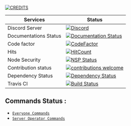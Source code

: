 [![CREDITS](/img/_auruproject.png)](https://github.com/vzrenggamani/auruchan)

Services | Status
-|-
Discord Server | [![Discord](https://discordapp.com/api/guilds/427051022251458570/widget.png)](https://discord.gg/ysDdyg8) 
Documentations Status | [![Documentation Status](https://readthedocs.org/projects/auruchan/badge/?version=latest)](http://auruchan.readthedocs.io/en/latest/?badge=latest) 
Code factor | [![CodeFactor](https://www.codefactor.io/repository/github/vzrenggamani/auruchan/badge)](https://www.codefactor.io/repository/github/vzrenggamani/auruchan) 
Hits | [![HitCount](http://hits.dwyl.io/vzrenggamani/auruchan.svg)](http://hits.dwyl.io/vzrenggamani/auruchan) 
Node Security | [![NSP Status](https://nodesecurity.io/orgs/sakura-fukoka/projects/1837e9d7-96d6-4c2b-a343-14b7f4ff9d29/badge)](https://nodesecurity.io/orgs/sakura-fukoka/projects/1837e9d7-96d6-4c2b-a343-14b7f4ff9d29)
Contribution status | [![contributions welcome](https://img.shields.io/badge/contributions-welcome-brightgreen.svg?style=flat)](https://github.com/dwyl/esta/issues) 
Dependency Status |  [![Dependency Status](https://david-dm.org/vzrenggamani/auruchan.svg)](https://david-dm.org/vzrenggamani/auruchan)
Travis CI | [![Build Status](https://travis-ci.org/vzrenggamani/auruchan.svg?branch=development)](https://travis-ci.org/vzrenggamani/auruchan)

## Commands Status :

- [`Everyone Commands`](/commandos/user/_status.md)
- [`Server Operator Commands`](/commandos/serverop/_status.md)
